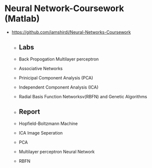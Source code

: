 # Neural Network-Coursework (Matlab)
- https://github.com/iamshirdi/Neural-Networks-Coursework
  - ## Labs
  - Back Propogation Multilayer perceptron
  - Associative Networks
  - Prinicipal Component Analysis (PCA)
  - Independent Component Analysis (ICA)
  - Radial Basis Function Networksv(RBFN) and Genetic Algorithms

  - ## Report
  - Hopfield-Boltzmann Machine
  - ICA Image Seperation
  - PCA 
  - Multilayer perceptron Neural Network
  - RBFN
